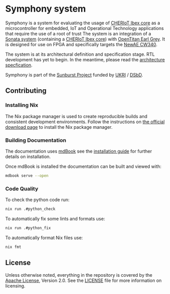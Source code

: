 # Symphony system

Symphony is a system for evaluating the usage of [CHERIoT Ibex core](https://github.com/microsoft/cheriot-ibex) as a microcontroller for embedded, IoT and Operational Technology applications that require the use of a root of trust
The system is an integration of a [Sonata system](https://github.com/lowRISC/sonata-system) (containing a [CHERIoT Ibex core](https://github.com/microsoft/cheriot-ibex)) with [OpenTitan Earl Grey](https://opentitan.org/book/hw/top_earlgrey/doc/datasheet.html).
It is designed for use on FPGA and specifically targets the [NewAE CW340](https://media.newae.com/datasheets/NAE-CW340-OTKIT_datasheet.pdf).

The system is at its architectural definition and specification stage.
RTL development has yet to begin.
In the meantime, please read the [architecture specfication](./doc/architecture.md).

Symphony is part of the [Sunburst Project](https://www.sunburst-project.org) funded by [UKRI](https://www.ukri.org/) / [DSbD](https://www.dsbd.tech/).

## Contributing
### Installing Nix

The Nix package manager is used to create reproducible builds and consistent development environments.
Follow the instructions on [the official download page](https://nixos.org/download.html) to install the Nix package manager.

### Building Documentation

The documentation uses [mdBook](https://rust-lang.github.io/mdBook/) see the [installation guide](https://rust-lang.github.io/mdBook/guide/installation.html) for further details on installation.

Once mdBook is installed the documentation can be built and viewed with:

```sh
mdbook serve --open
```

### Code Quality

To check the python code run:

```sh
nix run .#python_check
```

To automatically fix some lints and formats use:

```sh
nix run .#python_fix
```

To automatically format Nix files use:

```sh
nix fmt
```

## License

Unless otherwise noted, everything in the repository is covered by the [Apache License](https://www.apache.org/licenses/LICENSE-2.0.html), Version 2.0. See the [LICENSE](https://github.com/lowRISC/symphony-system/blob/main/LICENSE) file for more information on licensing.
